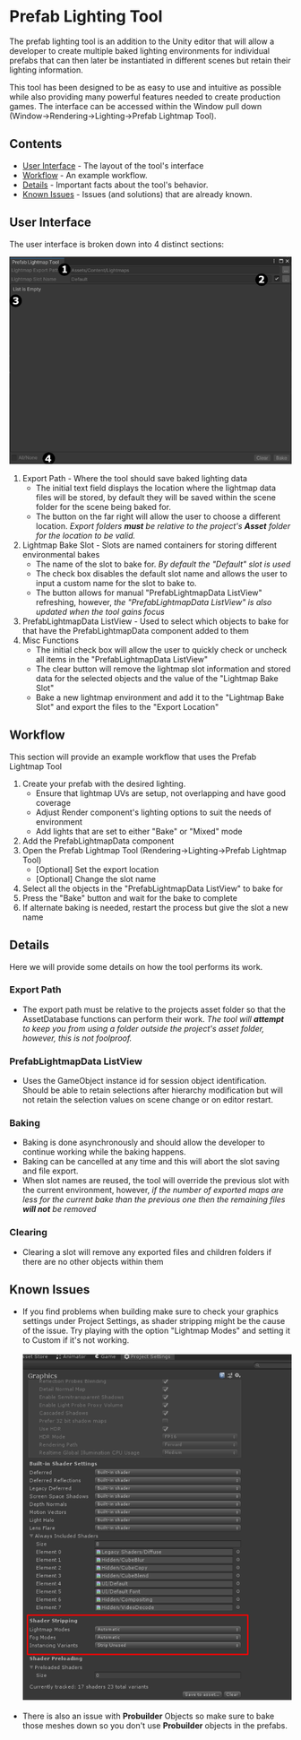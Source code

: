 # Prefab Lighting Tool

The prefab lighting tool is an addition to the Unity editor that will allow a developer to create multiple baked lighting environments for individual prefabs that can then later be instantiated in different scenes but retain their lighting information.

This tool has been designed to be as easy to use and intuitive as possible while also providing many powerful features needed to create production games.  The interface can be accessed within the Window pull down (Window->Rendering->Lighting->Prefab Lightmap Tool).

## Contents
* [User Interface](#user-interface "User Interface") - The layout of the tool's interface
* [Workflow](#workflow "Workflow") - An example workflow.
* [Details](#details "Details") - Important facts about the tool's behavior.
* [Known Issues](#known-issues "Known Issues") - Issues (and solutions) that are already known.


## User Interface

The user interface is broken down into 4 distinct sections:

![Graphics Settings](./assets/images/prefablightmaptool.png)

1. Export Path - Where the tool should save baked lighting data
	- The initial text field displays the location where the lightmap data files will be stored, by default they will be saved within the scene folder for the scene being baked for.
	- The button on the far right will allow the user to choose a different location.  *Export folders **must** be relative to the project's **Asset** folder for the location to be valid.*
2. Lightmap Bake Slot - Slots are named containers for storing different environmental bakes
	- The name of the slot to bake for. *By default the "Default" slot is used*
	- The check box disables the default slot name and allows the user to input a custom name for the slot to bake to.
	- The button allows for manual "PrefabLightmapData ListView" refreshing, however, *the "PrefabLightmapData ListView" is also updated when the tool gains focus*
3. PrefabLightmapData ListView - Used to select which objects to bake for that have the PrefabLightmapData component added to them
4. Misc Functions
	- The initial check box will allow the user to quickly check or uncheck all items in the "PrefabLightmapData ListView"
	- The clear button will remove the lightmap slot information and stored data for the selected objects and the value of the "Lightmap Bake Slot"
	- Bake a new lightmap environment and add it to the "Lightmap Bake Slot" and export the files to the "Export Location"


## Workflow

This section will provide an example workflow that uses the Prefab Lightmap Tool

1. Create your prefab with the desired lighting.
	- Ensure that lightmap UVs are setup, not overlapping and have good coverage
	- Adjust Render component's lighting options to suit the needs of environment
	- Add lights that are set to either "Bake" or "Mixed" mode
2. Add the PrefabLightmapData component
3. Open the Prefab Lightmap Tool (Rendering->Lighting->Prefab Lightmap Tool)
	- [Optional] Set the export location
	- [Optional] Change the slot name
4. Select all the objects in the "PrefabLightmapData ListView" to bake for
5. Press the "Bake" button and wait for the bake to complete
6. If alternate baking is needed, restart the process but give the slot a new name


## Details

Here we will provide some details on how the tool performs its work.

### Export Path

* The export path must be relative to the projects asset folder so that the AssetDatabase functions can perform their work.  *The tool will **attempt** to keep you from using a folder outside the project's asset folder, however, this is not foolproof.*

### PrefabLightmapData ListView

* Uses the GameObject instance id for session object identification.   Should be able to retain selections after hierarchy modification but will not retain the selection values on scene change or on editor restart.

### Baking

* Baking is done asynchronously and should allow the developer to continue working while the baking happens.
* Baking can be cancelled at any time and this will abort the slot saving and file export.
* When slot names are reused, the tool will override the previous slot with the current environment, however, *if the number of exported maps are less for the current bake than the previous one then the remaining files **will not** be removed*

### Clearing

* Clearing a slot will remove any exported files and children folders if there are no other objects within them


## Known Issues

* If you find problems when building make sure to check your graphics settings under Project Settings, as shader stripping might be the cause of the issue. Try playing with the option "Lightmap Modes" and setting it to Custom if it's not working. <br/><br/>![Graphics Settings](./assets/images/projectsettings.shaders.png)<br/><br/>
* There is also an issue with **Probuilder** Objects so make sure to bake those meshes down so you don't use **Probuilder** objects in the prefabs.